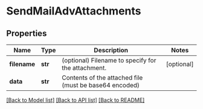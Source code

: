 # SendMailAdvAttachments

## Properties
Name | Type | Description | Notes
------------ | ------------- | ------------- | -------------
**filename** | **str** | (optional) Filename to specify for the attachment. | [optional] 
**data** | **str** | Contents of the attached file (must be base64 encoded) | 

[[Back to Model list]](../README.md#documentation-for-models) [[Back to API list]](../README.md#documentation-for-api-endpoints) [[Back to README]](../README.md)

